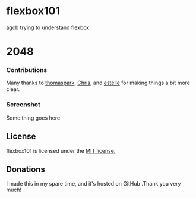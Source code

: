 # flexbox101
agcb trying to understand flexbox
# 2048

### Contributions


Many thanks to [thomaspark](https://github.com/thomaspark/flexboxfroggy), [Chris](https://css-tricks.com/snippets/css/a-guide-to-flexbox/), and [estelle](https://github.com/estelle) for making things a bit more clear.

### Screenshot



Some thing goes here


## License
flexbox101 is licensed under the [MIT license.](https://github.com/agcb/flexbox101/LICENSE.txt)

## Donations
I made this in my spare time, and it's hosted on GitHub .Thank you very much!



